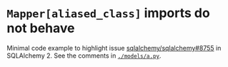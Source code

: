 # `Mapper[aliased_class]` imports do not behave

Minimal code example to highlight issue [sqlalchemy/sqlalchemy#8755](https://github.com/sqlalchemy/sqlalchemy/issues/8755) in SQLAlchemy 2.
See the comments in [`./models/a.py`](./models/a.py).
